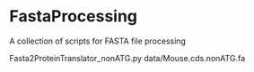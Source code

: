 # FastaProcessing
A collection of scripts for FASTA file processing

Fasta2ProteinTranslator_nonATG.py data/Mouse.cds.nonATG.fa
